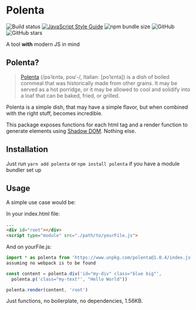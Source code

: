 # Polenta

![Build status](https://travis-ci.org/caonUlisses/polenta.svg?branch=master)
[![JavaScript Style Guide](https://img.shields.io/badge/code_style-standard-brightgreen.svg)](https://standardjs.com)
![npm bundle size](https://img.shields.io/bundlephobia/minzip/polenta.svg)
![GitHub](https://img.shields.io/github/license/caonUlisses/polenta.svg)
![GitHub stars](https://img.shields.io/github/stars/caonUlisses/polenta.svg?style=social)

A tool **with** modern JS in mind

## Polenta?

> [Polenta](https://en.wikipedia.org/wiki/Polenta) (/pəˈlɛntə, poʊˈ-/, Italian: [poˈlɛnta]) is a dish of boiled cornmeal that was historically made from other grains. It may be served as a hot porridge, or it may be allowed to cool and solidify into a loaf that can be baked, fried, or grilled.

Polenta is a simple dish, that may have a simple flavor, but when combined with the right stuff, becomes incredible.

This package exposes functions for each html tag and a render function to generate elements using [Shadow DOM](https://developer.mozilla.org/en-US/docs/Web/Web_Components/Using_shadow_DOM). Nothing else.

## Installation

Just run ``` yarn add polenta ``` or ``` npm install polenta ``` if you have a module bundler set up

## Usage

A simple use case would be:

In your index.html file:

```html
...
<div id="root"></div>
<script type="module" src="./path/to/yourFile.js">
```

And on yourFile.js:

```javascript
import * as polenta from 'https://www.unpkg.com/polenta@1.0.4/index.js' //
assuming no webpack is to be found

const content = polenta.div('id="my-div" class="blue big"',
  polenta.p('class="my-text"', "Hello World"))

polenta.render(content, 'root')
```

Just functions, no boilerplate, no dependencies, 1.56KB.
